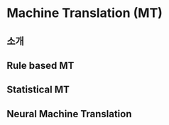 # Machine Translation (MT)

## 소개

## Rule based MT

## Statistical MT

## Neural Machine Translation

